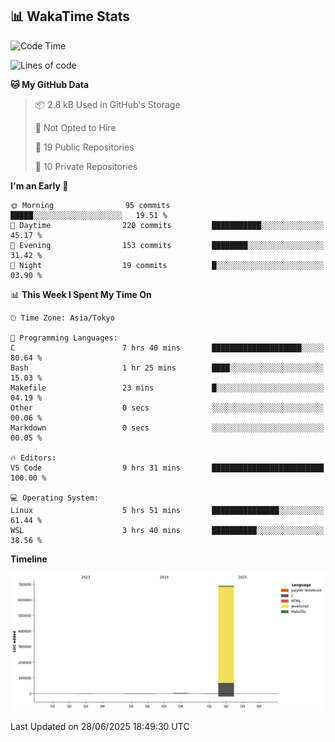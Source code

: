 ## 📊 WakaTime Stats

<!--START_SECTION:waka-->
![Code Time](http://img.shields.io/badge/Code%20Time-193%20hrs%2028%20mins-blue)

![Lines of code](https://img.shields.io/badge/From%20Hello%20World%20I%27ve%20Written-696.7%20thousand%20lines%20of%20code-blue)

**🐱 My GitHub Data** 

> 📦 2.8 kB Used in GitHub's Storage 
 > 
> 🚫 Not Opted to Hire
 > 
> 📜 19 Public Repositories 
 > 
> 🔑 10 Private Repositories 
 > 
**I'm an Early 🐤** 

```text
🌞 Morning                95 commits          █████░░░░░░░░░░░░░░░░░░░░   19.51 % 
🌆 Daytime                220 commits         ███████████░░░░░░░░░░░░░░   45.17 % 
🌃 Evening                153 commits         ████████░░░░░░░░░░░░░░░░░   31.42 % 
🌙 Night                  19 commits          █░░░░░░░░░░░░░░░░░░░░░░░░   03.90 % 
```


📊 **This Week I Spent My Time On** 

```text
🕑︎ Time Zone: Asia/Tokyo

💬 Programming Languages: 
C                        7 hrs 40 mins       ████████████████████░░░░░   80.64 % 
Bash                     1 hr 25 mins        ████░░░░░░░░░░░░░░░░░░░░░   15.03 % 
Makefile                 23 mins             █░░░░░░░░░░░░░░░░░░░░░░░░   04.19 % 
Other                    0 secs              ░░░░░░░░░░░░░░░░░░░░░░░░░   00.06 % 
Markdown                 0 secs              ░░░░░░░░░░░░░░░░░░░░░░░░░   00.05 % 

🔥 Editors: 
VS Code                  9 hrs 31 mins       █████████████████████████   100.00 % 

💻 Operating System: 
Linux                    5 hrs 51 mins       ███████████████░░░░░░░░░░   61.44 % 
WSL                      3 hrs 40 mins       ██████████░░░░░░░░░░░░░░░   38.56 % 
```

**Timeline**

![Lines of Code chart](https://raw.githubusercontent.com/Hen00af/Hen00af/main/assets/bar_graph.png)


 Last Updated on 28/06/2025 18:49:30 UTC
<!--END_SECTION:waka-->
